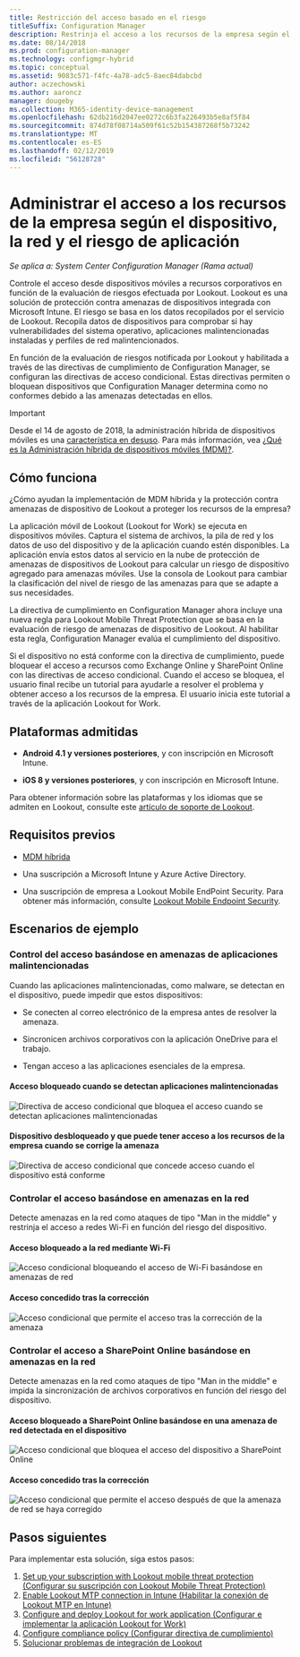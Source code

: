 ```yaml
---
title: Restricción del acceso basado en el riesgo
titleSuffix: Configuration Manager
description: Restrinja el acceso a los recursos de la empresa según el dispositivo, la red y el riesgo de aplicación.
ms.date: 08/14/2018
ms.prod: configuration-manager
ms.technology: configmgr-hybrid
ms.topic: conceptual
ms.assetid: 9083c571-f4fc-4a78-adc5-8aec84dabcbd
author: aczechowski
ms.author: aaroncz
manager: dougeby
ms.collection: M365-identity-device-management
ms.openlocfilehash: 62db216d2047ee0272c6b3fa226493b5e8af5f84
ms.sourcegitcommit: 874d78f08714a509f61c52b154387268f5b73242
ms.translationtype: MT
ms.contentlocale: es-ES
ms.lasthandoff: 02/12/2019
ms.locfileid: "56128728"
---
```

# <a name="manage-access-to-company-resource-based-on-device-network-and-application-risk"></a>Administrar el acceso a los recursos de la empresa según el dispositivo, la red y el riesgo de aplicación

*Se aplica a: System Center Configuration Manager (Rama actual)*

Controle el acceso desde dispositivos móviles a recursos corporativos en función de la evaluación de riesgos efectuada por Lookout. Lookout es una solución de protección contra amenazas de dispositivos integrada con Microsoft Intune. El riesgo se basa en los datos recopilados por el servicio de Lookout. Recopila datos de dispositivos para comprobar si hay vulnerabilidades del sistema operativo, aplicaciones malintencionadas instaladas y perfiles de red malintencionados. 

En función de la evaluación de riesgos notificada por Lookout y habilitada a través de las directivas de cumplimiento de Configuration Manager, se configuran las directivas de acceso condicional. Estas directivas permiten o bloquean dispositivos que Configuration Manager determina como no conformes debido a las amenazas detectadas en ellos.

> [!Important]  
> Desde el 14 de agosto de 2018, la administración híbrida de dispositivos móviles es una [característica en desuso](/sccm/core/plan-design/changes/deprecated/removed-and-deprecated-cmfeatures). Para más información, vea [¿Qué es la Administración híbrida de dispositivos móviles (MDM)?](/sccm/mdm/understand/hybrid-mobile-device-management). <!--Intune feature 2683117-->  



## <a name="how-does-it-work"></a>Cómo funciona

¿Cómo ayudan la implementación de MDM híbrida y la protección contra amenazas de dispositivo de Lookout a proteger los recursos de la empresa?

La aplicación móvil de Lookout (Lookout for Work) se ejecuta en dispositivos móviles. Captura el sistema de archivos, la pila de red y los datos de uso del dispositivo y de la aplicación cuando estén disponibles. La aplicación envía estos datos al servicio en la nube de protección de amenazas de dispositivos de Lookout para calcular un riesgo de dispositivo agregado para amenazas móviles. Use la consola de Lookout para cambiar la clasificación del nivel de riesgo de las amenazas para que se adapte a sus necesidades.  

La directiva de cumplimiento en Configuration Manager ahora incluye una nueva regla para Lookout Mobile Threat Protection que se basa en la evaluación de riesgo de amenazas de dispositivo de Lookout. Al habilitar esta regla, Configuration Manager evalúa el cumplimiento del dispositivo.

Si el dispositivo no está conforme con la directiva de cumplimiento, puede bloquear el acceso a recursos como Exchange Online y SharePoint Online con las directivas de acceso condicional. Cuando el acceso se bloquea, el usuario final recibe un tutorial para ayudarle a resolver el problema y obtener acceso a los recursos de la empresa. El usuario inicia este tutorial a través de la aplicación Lookout for Work.



## <a name="supported-platforms"></a>Plataformas admitidas

- **Android 4.1 y versiones posteriores**, y con inscripción en Microsoft Intune.  

- **iOS 8 y versiones posteriores**, y con inscripción en Microsoft Intune.  


Para obtener información sobre las plataformas y los idiomas que se admiten en Lookout, consulte este [artículo de soporte de Lookout](https://personal.support.lookout.com/hc/articles/114094140253).



## <a name="prerequisites"></a>Requisitos previos

- [MDM híbrida](/sccm/mdm/understand/hybrid-mobile-device-management)  

- Una suscripción a Microsoft Intune y Azure Active Directory.  

- Una suscripción de empresa a Lookout Mobile EndPoint Security. Para obtener más información, consulte [Lookout Mobile Endpoint Security](https://www.lookout.com/products/mobile-endpoint-security).  



## <a name="example-scenarios"></a>Escenarios de ejemplo


### <a name="control-access-based-on-threat-from-malicious-apps"></a>Control del acceso basándose en amenazas de aplicaciones malintencionadas

Cuando las aplicaciones malintencionadas, como malware, se detectan en el dispositivo, puede impedir que estos dispositivos:

- Se conecten al correo electrónico de la empresa antes de resolver la amenaza.  

- Sincronicen archivos corporativos con la aplicación OneDrive para el trabajo.  

- Tengan acceso a las aplicaciones esenciales de la empresa.  

#### <a name="access-blocked-when-malicious-apps-are-detected"></a>Acceso bloqueado cuando se detectan aplicaciones malintencionadas

![Directiva de acceso condicional que bloquea el acceso cuando se detectan aplicaciones malintencionadas](media/config-mgr-maliciousapps_blocked.png)

#### <a name="device-unblocked-and-is-able-to-access-company-resources-when-the-threat-is-remediated"></a>Dispositivo desbloqueado y que puede tener acceso a los recursos de la empresa cuando se corrige la amenaza

![Directiva de acceso condicional que concede acceso cuando el dispositivo está conforme](media/config-mgr-maliciousapps-unblocked.png)


### <a name="control-access-based-on-threat-to-network"></a>Controlar el acceso basándose en amenazas en la red

Detecte amenazas en la red como ataques de tipo "Man in the middle" y restrinja el acceso a redes Wi-Fi en función del riesgo del dispositivo.

#### <a name="access-to-network-through-wifi-blocked"></a>Acceso bloqueado a la red mediante Wi-Fi

![Acceso condicional bloqueando el acceso de Wi-Fi basándose en amenazas de red](media/config-mgr-network-wifi-blocked.png)

#### <a name="access-granted-on-remediation"></a>Acceso concedido tras la corrección

![Acceso condicional que permite el acceso tras la corrección de la amenaza](media/config-mgr-network-wifi-unblocked.png)


### <a name="control-access-to-sharepoint-online-based-on-threat-to-network"></a>Controlar el acceso a SharePoint Online basándose en amenazas en la red

Detecte amenazas en la red como ataques de tipo "Man in the middle" e impida la sincronización de archivos corporativos en función del riesgo del dispositivo.

#### <a name="access-blocked-sharepoint-online-based-on-network-threat-detected-on-the-device"></a>Acceso bloqueado a SharePoint Online basándose en una amenaza de red detectada en el dispositivo

![Acceso condicional que bloquea el acceso del dispositivo a SharePoint Online](media/config-mgr-network-spo-blocked.png)


#### <a name="access-granted-on-remediation"></a>Acceso concedido tras la corrección

![Acceso condicional que permite el acceso después de que la amenaza de red se haya corregido](media/config-mgr-network-spo-unblocked.png)



## <a name="next-steps"></a>Pasos siguientes

Para implementar esta solución, siga estos pasos:  

1.  [Set up your subscription with Lookout mobile threat protection (Configurar su suscripción con Lookout Mobile Threat Protection)](set-up-your-subscription-with-lookout.md)
2.  [Enable Lookout MTP connection in Intune (Habilitar la conexión de Lookout MTP en Intune)](enable-lookout-connection-in-intune.md)
3.  [Configure and deploy Lookout for work application (Configurar e implementar la aplicación Lookout for Work)](configure-and-deploy-lookout-for-work-apps.md)
4.  [Configure compliance policy (Configurar directiva de cumplimiento)](enable-device-threat-protection-rule-compliance-policy.md)
5.  [Solucionar problemas de integración de Lookout](troubleshoot-lookout-integration.md)
